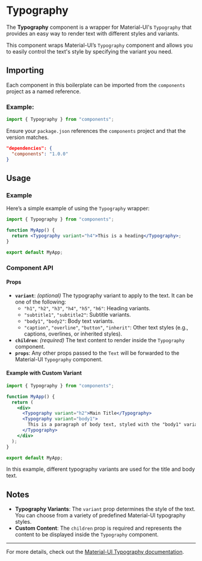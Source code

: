 # Typography

The **Typography** component is a wrapper for Material-UI's `Typography` that provides an easy way to render text with different styles and variants.

This component wraps Material-UI’s `Typography` component and allows you to easily control the text's style by specifying the variant you need.

## Importing

Each component in this boilerplate can be imported from the `components` project as a named reference.

### Example:

```jsx
import { Typography } from "components";
```

Ensure your `package.json` references the `components` project and that the version matches.

```json
"dependencies": {
  "components": "1.0.0"
}
```

## Usage

### Example

Here’s a simple example of using the `Typography` wrapper:

```jsx
import { Typography } from "components";

function MyApp() {
  return <Typography variant="h4">This is a heading</Typography>;
}

export default MyApp;
```

### Component API

#### Props

- **`variant`**: _(optional)_ The typography variant to apply to the text. It can be one of the following:
  - `"h1"`, `"h2"`, `"h3"`, `"h4"`, `"h5"`, `"h6"`: Heading variants.
  - `"subtitle1"`, `"subtitle2"`: Subtitle variants.
  - `"body1"`, `"body2"`: Body text variants.
  - `"caption"`, `"overline"`, `"button"`, `"inherit"`: Other text styles (e.g., captions, overlines, or inherited styles).
- **`children`**: _(required)_ The text content to render inside the `Typography` component.
- **`props`**: Any other props passed to the `Text` will be forwarded to the Material-UI `Typography` component.

#### Example with Custom Variant

```jsx
import { Typography } from "components";

function MyApp() {
  return (
    <div>
      <Typography variant="h2">Main Title</Typography>
      <Typography variant="body1">
        This is a paragraph of body text, styled with the "body1" variant.
      </Typography>
    </div>
  );
}

export default MyApp;
```

In this example, different typography variants are used for the title and body text.

## Notes

- **Typography Variants**: The `variant` prop determines the style of the text. You can choose from a variety of predefined Material-UI typography styles.
- **Custom Content**: The `children` prop is required and represents the content to be displayed inside the `Typography` component.

---

For more details, check out the [Material-UI Typography documentation](https://mui.com/material-ui/react-typography/).
